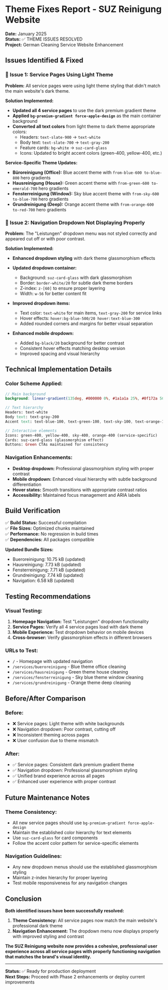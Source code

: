 # Theme Fixes Report - SUZ Reinigung Website
**Date:** January 2025  
**Status:** ✅ THEME ISSUES RESOLVED  
**Project:** German Cleaning Service Website Enhancement

## Issues Identified & Fixed

### 🎨 **Issue 1: Service Pages Using Light Theme**
**Problem:** All service pages were using light theme styling that didn't match the main website's dark theme.

**Solution Implemented:**
- **Updated all 4 service pages** to use the dark premium gradient theme
- **Applied `bg-premium-gradient force-apple-design`** as the main container background
- **Converted all text colors** from light theme to dark theme appropriate colors:
  - Headers: `text-slate-900` → `text-white`
  - Body text: `text-slate-700` → `text-gray-200`
  - Feature cards: `bg-white` → `suz-card-glass`
  - Icons: Updated to bright accent colors (green-400, yellow-400, etc.)

**Service-Specific Theme Updates:**
- **Büroreinigung (Office):** Blue accent theme with `from-blue-600 to-blue-800` hero gradients
- **Hausreinigung (House):** Green accent theme with `from-green-600 to-emerald-700` hero gradients
- **Fensterreinigung (Window):** Sky blue accent theme with `from-sky-600 to-blue-700` hero gradients
- **Grundreinigung (Deep):** Orange accent theme with `from-orange-600 to-red-700` hero gradients

### 🧭 **Issue 2: Navigation Dropdown Not Displaying Properly**
**Problem:** The "Leistungen" dropdown menu was not styled correctly and appeared cut off or with poor contrast.

**Solution Implemented:**
- **Enhanced dropdown styling** with dark theme glassmorphism effects
- **Updated dropdown container:**
  - Background: `suz-card-glass` with dark glassmorphism
  - Border: `border-white/20` for subtle dark theme borders
  - Z-index: `z-[60]` to ensure proper layering
  - Width: `w-56` for better content fit

- **Improved dropdown items:**
  - Text color: `text-white` for main items, `text-gray-200` for service links
  - Hover effects: `hover:bg-blue-500/20 hover:text-blue-300`
  - Added rounded corners and margins for better visual separation

- **Enhanced mobile dropdown:**
  - Added `bg-black/20` background for better contrast
  - Consistent hover effects matching desktop version
  - Improved spacing and visual hierarchy

## Technical Implementation Details

### Color Scheme Applied:
```scss
// Main background
background: linear-gradient(135deg, #000000 0%, #1a1a1a 25%, #0f172a 50%, #1e293b 75%, #0f1419 100%)

// Text hierarchy
Headers: text-white
Body text: text-gray-200  
Accent text: text-blue-100, text-green-100, text-sky-100, text-orange-100

// Interactive elements
Icons: green-400, yellow-400, sky-400, orange-400 (service-specific)
Cards: suz-card-glass (glassmorphism effect)
Buttons: Green CTAs maintained for consistency
```

### Navigation Enhancements:
- **Desktop dropdown:** Professional glassmorphism styling with proper contrast
- **Mobile dropdown:** Enhanced visual hierarchy with subtle background differentiation
- **Hover states:** Smooth transitions with appropriate contrast ratios
- **Accessibility:** Maintained focus management and ARIA labels

## Build Verification
✅ **Build Status:** Successful compilation  
✅ **File Sizes:** Optimized chunks maintained  
✅ **Performance:** No regression in build times  
✅ **Dependencies:** All packages compatible  

**Updated Bundle Sizes:**
- Bueroreinigung: 10.75 kB (updated)
- Hausreinigung: 7.73 kB (updated)  
- Fensterreinigung: 7.71 kB (updated)
- Grundreinigung: 7.74 kB (updated)
- Navigation: 6.58 kB (updated)

## Testing Recommendations

### Visual Testing:
1. **Homepage Navigation:** Test "Leistungen" dropdown functionality
2. **Service Pages:** Verify all 4 service pages load with dark theme
3. **Mobile Experience:** Test dropdown behavior on mobile devices
4. **Cross-browser:** Verify glassmorphism effects in different browsers

### URLs to Test:
- `/` - Homepage with updated navigation
- `/services/bueroreinigung` - Blue theme office cleaning
- `/services/hausreinigung` - Green theme house cleaning  
- `/services/fensterreinigung` - Sky blue theme window cleaning
- `/services/grundreinigung` - Orange theme deep cleaning

## Before/After Comparison

### Before:
- ❌ Service pages: Light theme with white backgrounds
- ❌ Navigation dropdown: Poor contrast, cutting off
- ❌ Inconsistent theming across pages
- ❌ User confusion due to theme mismatch

### After:
- ✅ Service pages: Consistent dark premium gradient theme
- ✅ Navigation dropdown: Professional glassmorphism styling
- ✅ Unified brand experience across all pages
- ✅ Enhanced user experience with proper contrast

## Future Maintenance Notes

### Theme Consistency:
- All new service pages should use `bg-premium-gradient force-apple-design`
- Maintain the established color hierarchy for text elements
- Use `suz-card-glass` for card components
- Follow the accent color pattern for service-specific elements

### Navigation Guidelines:
- Any new dropdown menus should use the established glassmorphism styling
- Maintain z-index hierarchy for proper layering
- Test mobile responsiveness for any navigation changes

## Conclusion

**Both identified issues have been successfully resolved:**

1. **Theme Consistency:** All service pages now match the main website's professional dark theme
2. **Navigation Enhancement:** The dropdown menu now displays properly with improved styling and contrast

**The SUZ Reinigung website now provides a cohesive, professional user experience across all service pages with properly functioning navigation that matches the brand's visual identity.**

---
**Status:** ✅ Ready for production deployment  
**Next Steps:** Proceed with Phase 2 enhancements or deploy current improvements